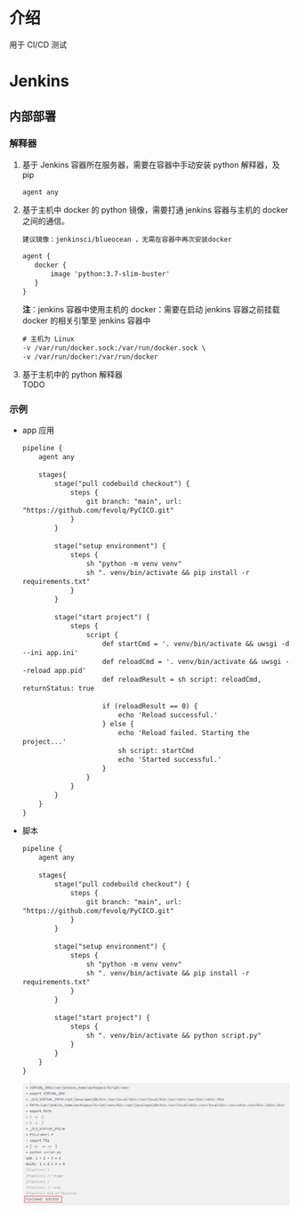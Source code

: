 # 介绍
用于 CI/CD 测试

# Jenkins
## 内部部署
### 解释器
1. 基于 Jenkins 容器所在服务器，需要在容器中手动安装 python 解释器，及 pip
    ```text
    agent any
    ```
2. 基于主机中 docker 的 python 镜像，需要打通 jenkins 容器与主机的 docker 之间的通信。

    `建议镜像：jenkinsci/blueocean ，无需在容器中再次安装docker`
    ```text
   agent {
       docker {
           image 'python:3.7-slim-buster'
       }
   }
    ```
   **注**：jenkins 容器中使用主机的 docker：需要在启动 jenkins 容器之前挂载 docker 的相关引擎至 jenkins 容器中
   ```text
   # 主机为 Linux
   -v /var/run/docker.sock:/var/run/docker.sock \
   -v /var/run/docker:/var/run/docker
   ```
3. 基于主机中的 python 解释器
<br>TODO

### 示例
* app 应用
   ```text
   pipeline {
       agent any
   
       stages{
           stage("pull codebuild checkout") {
               steps {
                   git branch: "main", url: "https://github.com/fevolq/PyCICD.git"
               }
           }
   
           stage("setup environment") {
               steps {
                   sh "python -m venv venv"
                   sh ". venv/bin/activate && pip install -r requirements.txt"
               }
           }
   
           stage("start project") {
               steps {
                   script {
                       def startCmd = '. venv/bin/activate && uwsgi -d --ini app.ini'
                       def reloadCmd = '. venv/bin/activate && uwsgi --reload app.pid'
                       def reloadResult = sh script: reloadCmd, returnStatus: true
                       
                       if (reloadResult == 0) {
                           echo 'Reload successful.'
                       } else {
                           echo 'Reload failed. Starting the project...'
                           sh script: startCmd
                           echo 'Started successful.'
                       }
                   }
               }
           }
       }
   }
   ```
* 脚本
   ```text
   pipeline {
       agent any
   
       stages{
           stage("pull codebuild checkout") {
               steps {
                   git branch: "main", url: "https://github.com/fevolq/PyCICD.git"
               }
           }
   
           stage("setup environment") {
               steps {
                   sh "python -m venv venv"
                   sh ". venv/bin/activate && pip install -r requirements.txt"
               }
           }
   
           stage("start project") {
               steps {
                   sh ". venv/bin/activate && python script.py"
               }
           }
       }
   }
   ```
   <img alt="结果" src="./assess/jenkins_script.png" width="500"/>
